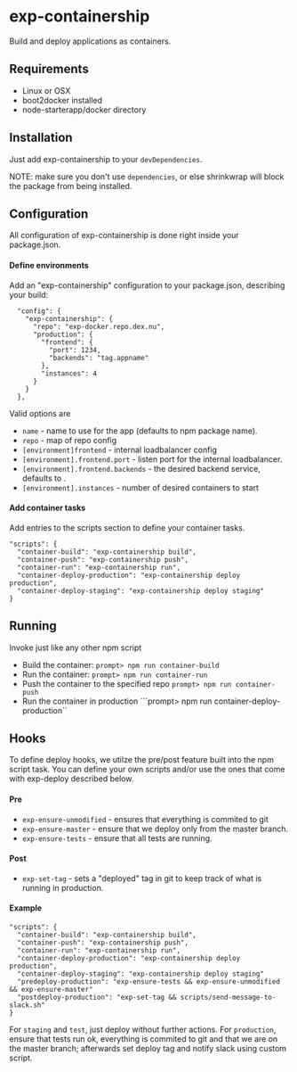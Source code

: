 # exp-containership

Build and deploy applications as containers.

## Requirements

* Linux or OSX
* boot2docker installed
* node-starterapp/docker directory

## Installation

Just add exp-containership to your ``devDependencies``.

NOTE: make sure you don't use ``dependencies``, or else shrinkwrap will block the package from being installed. 

## Configuration

All configuration of exp-containership is done right inside your package.json.

#### Define environments
Add an "exp-containership" configuration to your package.json, describing your build:

```
  "config": {
    "exp-containership": {
      "repo": "exp-docker.repo.dex.nu",
      "production": {
        "frontend": {
          "port": 1234,
          "backends": "tag.appname"
        },
        "instances": 4
      }
    }
  },
```

Valid options are

* ``name`` - name to use for the app (defaults to npm package name).
* ``repo`` - map of repo config
* ``[environment]frontend`` - internal loadbalancer config
* ``[environment].frontend.port`` - listen port for the internal loadbalancer.
* ``[environment].frontend.backends`` - the desired backend service, defaults to <environment>.<name>
* ``[environment].instances`` - number of desired containers to start

#### Add container tasks

Add entries to the scripts section to define your container tasks.

```
"scripts": {
  "container-build": "exp-containership build",
  "container-push": "exp-containership push",
  "container-run": "exp-containership run",
  "container-deploy-production": "exp-containership deploy production",
  "container-deploy-staging": "exp-containership deploy staging"
}
```

## Running

Invoke just like any other npm script

- Build the container:
```prompt> npm run container-build```
- Run the container:
```prompt> npm run container-run```
- Push the container to the specified repo
```prompt> npm run container-push```
- Run the container in production
```prompt> npm run container-deploy-production``


## Hooks

To define deploy hooks, we utilze the pre/post feature built into the npm script task. You can define your own scripts and/or use the ones that come with exp-deploy described below.

#### Pre

* ``exp-ensure-unmodified`` - ensures that everything is commited to git
* ``exp-ensure-master`` - ensure that we deploy only from the master branch.
* ``exp-ensure-tests`` - ensure that all tests are running.

#### Post

* ``exp-set-tag`` - sets a "deployed" tag in git to keep track of what is running in production.

#### Example

```
"scripts": {
  "container-build": "exp-containership build",
  "container-push": "exp-containership push",
  "container-run": "exp-containership run",
  "container-deploy-production": "exp-containership deploy production",
  "container-deploy-staging": "exp-containership deploy staging"
  "predeploy-production": "exp-ensure-tests && exp-ensure-unmodified && exp-ensure-master"
  "postdeploy-production": "exp-set-tag && scripts/send-message-to-slack.sh"
}
```


For ``staging`` and ``test``, just deploy without further actions. For ``production``, ensure that tests run ok, everything is commited to git and that we are on the master branch; afterwards set deploy tag and notify slack using custom script.
